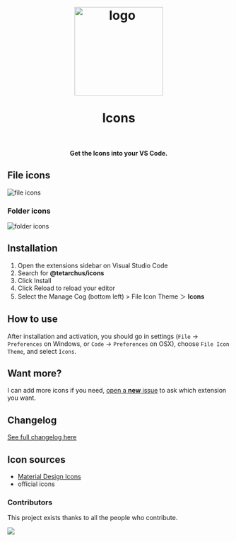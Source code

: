 <h1 align="center">
  <br>
    <img src="icon.png" alt="logo" width="200">
  <br><br>
  Icons
  <br>
  <br>
</h1>

<h4 align="center">Get the Icons into your VS Code.</h4>

<!-- <p align="center">
    <a href="https://marketplace.visualstudio.com/items?itemName=tetarchus.icons"><img src="https://vsmarketplacebadges.dev/version-short/tetarchus.icons.jpg?style=for-the-badge&colorA=252526&colorB=1B9AAA&label=VERSION" alt="Version"></a>&nbsp;
    <a href="https://marketplace.visualstudio.com/items?itemName=tetarchus.icons"><img src="https://vsmarketplacebadges.dev/rating-short/tetarchus.icons.jpg?style=for-the-badge&colorA=252526&colorB=1B9AAA&label=Rating" alt="Rating"></a>&nbsp;
    <a href="https://marketplace.visualstudio.com/items?itemName=tetarchus.icons"><img src="https://vsmarketplacebadges.dev/installs-short/tetarchus.icons.jpg?style=for-the-badge&colorA=252526&colorB=1B9AAA&label=Installs" alt="Installs"></a>&nbsp;
    <a href="https://marketplace.visualstudio.com/items?itemName=tetarchus.icons"><img src="https://vsmarketplacebadges.dev/downloads-short/tetarchus.icons.jpg?style=for-the-badge&colorA=252526&colorB=1B9AAA&label=Downloads" alt="Downloads"></a>
</p> -->

## File icons

<img src="./images/fileIcons.png" alt="file icons">

### Folder icons

<img src="./images/folderIcons.png" alt="folder icons">

## Installation

1. Open the extensions sidebar on Visual Studio Code
1. Search for **@tetarchus/icons**
1. Click Install
1. Click Reload to reload your editor
1. Select the Manage Cog (bottom left) > File Icon Theme ＞ **Icons**

## How to use

After installation and activation, you should go in settings (`File` → `Preferences` on Windows, or
`Code` → `Preferences` on OSX), choose `File Icon Theme`, and select `Icons`.

## Want more?

I can add more icons if you need,
[open a **new** issue](https://github.com/tetarchus/vscode-icons/issues) to ask which extension you
want.

## Changelog

[See full changelog here](https://github.com/tetarchus/vscode-icons/blob/master/CHANGELOG.md)

## Icon sources

- [Material Design Icons](https://materialdesignicons.com/)
- official icons

### Contributors

This project exists thanks to all the people who contribute.

<a href="https://github.com/tal7aouy/vscode-icons/graphs/contributors">
<img src="https://contrib.rocks/image?repo=tal7aouy/vscode-icons"/>

</a>
